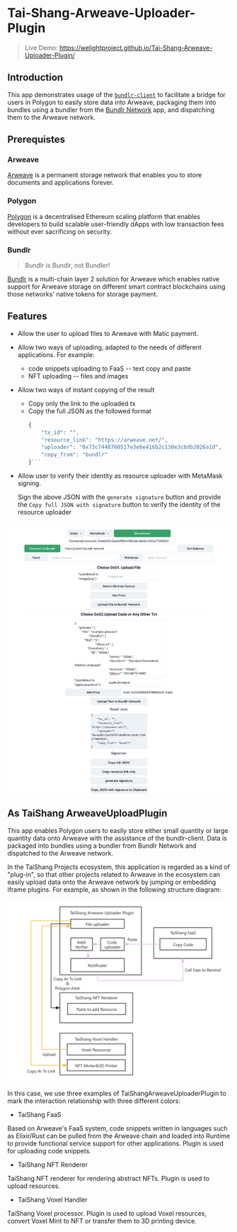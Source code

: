 # Tai-Shang-Arweave-Uploader-Plugin
> Live Demo: https://welightproject.github.io/Tai-Shang-Arweave-Uploader-Plugin/
## Introduction
This app demonstrates usage of the [`bundlr-client`](https://github.com/Bundlr-Network/js-client) to facilitate a bridge for users in Polygon to easily store data into Arweave, packaging them into bundles using a bundler from the [Bundlr Network](https://bundlr.network) app, and dispatching them to the Arweave network.

## Prerequistes
### Arweave
[Arweave](https://www.arweave.org) is a permanent storage network that enables you to store documents and applications forever.

### Polygon
[Polygon](https://polygon.technology) is a decentralised Ethereum scaling platform that enables developers to build scalable user-friendly dApps with low transaction fees without ever sacrificing on security.

### Bundlr

> Bundlr is Bundlr, not Bundler!

[Bundlr](https://bundlr.network) is a multi-chain layer 2 solution for Arweave which enables native support for Arweave storage on different smart contract blockchains using those networks' native tokens for storage payment.

## Features

- Allow the user to upload files to Arweave with Matic payment.
- Allow two ways of uploading, adapted to the needs of different applications. For example:
  - code snippets uploading to FaaS -- text copy and paste
  - NFT uploading -- files and images
- Allow two ways of instant copying of the result
  - Copy only the link to the uploaded tx
  - Copy the full JSON as the followed format
    ```js
    {
        "tx_id": "",
        "resource_link": "https://arweave.net/",
        "uploader": "0x73c7448760517e3e6e416b2c130e3c6db2026a1d",
        "copy_from": "bundlr"
    }```
- Allow user to verify their identity as resource uploader with MetaMask signing.

    Sign the above JSON with the `generate signature` button and provide the `Copy full JSON with signature` button to verify the identity of the resource uploader

![](/demo.png)

## As TaiShang ArweaveUploadPlugin

This app enables Polygon users to easily store either small quantity or large quantity data onto Arweave with the assistance of the bundlr-client. Data is packaged into bundles using a bundler from Bundlr Network and dispatched to the Arweave network.

In the TaiShang Projects ecosystem, this application is regarded as a kind of "plug-in", so that other projects related to Arweave in the ecosystem can easily upload data onto the Arweave network by jumping or embedding iframe plugins.
For example, as shown in the following structure diagram:

![](/structure.png)

In this case, we use three examples of TaiShangArweaveUploaderPlugin to mark the interaction relationship with three different colors:

- TaiShang FaaS

Based on Arweave's FaaS system, code snippets written in languages such as Elixir/Rust can be pulled from the Arweave chain and loaded into Runtime to provide functional service support for other applications. Plugin is used for uploading code snippets.

- TaiShang NFT Renderer

TaiShang NFT renderer for rendering abstract NFTs. Plugin is used to upload resources.

- TaiShang Voxel Handler

TaiShang Voxel processor. Plugin is used to upload Voxel resources, convert Voxel Mint to NFT or transfer them to 3D printing device.
